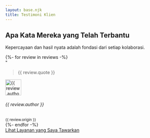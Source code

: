 ```yaml
---
layout: base.njk
title: Testimoni Klien
---
```

<div class="container py-5">
<div class="text-center mb-5">
<h2 class="text-neon d-block mb-2">Apa Kata Mereka yang Telah Terbantu</h2>
<p class="h3">Kepercayaan dan hasil nyata adalah fondasi dari setiap kolaborasi.</p>
</div>

<div class="row g-4 justify-content-center">
{%- for review in reviews -%}
    <div class="col-md-6">
        <div class="portfolio-card p-4 h-100 d-flex flex-column">
            <div class="mb-3">
                <span class="fs-1 text-neon">"</span>
            </div>
            <blockquote class="blockquote flex-grow-1">
                <p>{{ review.quote }}</p>
            </blockquote>
            <div class="d-flex align-items-center mt-4">
                <img src="{{ review.avatar | url }}" alt="{{ review.author }}" class="rounded-circle" width="50" height="50">
                <div class="ms-3">
                    <h6 class="mb-0 fw-bold">{{ review.author }}</h6>
                    <small class="text-white-50">{{ review.origin }}</small>
                </div>
            </div>
        </div>
    </div>
{%- endfor -%}
</div>

<div class="text-center mt-5 pt-4">
    <a href="/layanan-dan-proses/" class="btn btn-neon rounded-pill px-4 py-2">Lihat Layanan yang Saya Tawarkan</a>
</div>

</div>